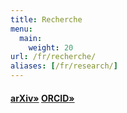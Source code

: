 ```yaml
---
title: Recherche
menu:
  main:
    weight: 20
url: /fr/recherche/
aliases: [/fr/research/]
---
```


#### [arXiv»](https://arxiv.org/a/idrissi_n_1.html) [ORCID»](https://orcid.org/0000-0001-7288-6726)
